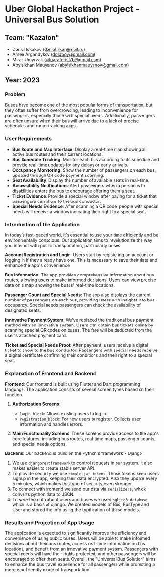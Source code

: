 # Uber Global Hackathon Project - Universal Bus Solution

## Team: "Kazaton"
- Danial Iskakov (danial_ikar@mail.ru)
- Arsen Argandykov (doldboy@gmail.com)
- Miras Umyrzak (aituaraferist7b@gmail.com)
- Abylaikhan Mauyenov (abylaikhanmauyenov@gmail.com)

## Year: 2023

### Problem
Buses have become one of the most popular forms of transportation, but they often suffer from overcrowding, leading to inconvenience for passengers, especially those with special needs. Additionally, passengers are often unsure when their bus will arrive due to a lack of precise schedules and route-tracking apps.

### User Requirements
- **Bus Route and Map Interface**: Display a real-time map showing all active bus routes and their current locations.
- **Bus Schedule Tracking**: Monitor each bus according to its schedule and provide real-time updates for any delays or early arrivals.
- **Occupancy Monitoring**: Show the number of passengers on each bus, updated through QR code payment scanning.
- **Seat Availability**: Display the number of available seats in real-time.
- **Accessibility Notifications**: Alert passengers when a person with disabilities enters the bus to encourage offering them a seat.
- **Ticket Evidence**: Provide a special window after paying for a ticket that passengers can show to the bus conductor.
- **Special Needs Evidence**: After scanning a QR code, people with special needs will receive a window indicating their right to a special seat.

### Introduction of the Application
In today's fast-paced world, it's essential to use your time efficiently and be environmentally conscious. Our application aims to revolutionize the way you interact with public transportation, particularly buses.

**Account Registration and Login**: Users start by registering an account or logging in if they already have one. This is necessary to save their data and enhance the app's convenience.

**Bus Information**: The app provides comprehensive information about bus routes, allowing users to make informed decisions. Users can view precise data on a map showing the buses' real-time locations.

**Passenger Count and Special Needs**: The app also displays the current number of passengers on each bus, providing users with insights into bus occupancy. Special needs passengers can check the availability of designated seats.

**Innovative Payment System**: We've replaced the traditional bus payment method with an innovative system. Users can obtain bus tickets online by scanning special QR codes on buses. The fare will be deducted from the user's attached payment card.

**Ticket and Special Needs Proof**: After payment, users receive a digital ticket to show to the bus conductor. Passengers with special needs receive a digital certificate confirming their conditions and their right to a special seat.

### Explanation of Frontend and Backend
**Frontend**: Our frontend is built using Flutter and Dart programming language. The application consists of several screen types based on their function.

1. **Authorization Screens**:
   - `login_block`: Allows existing users to log in.
   - `registration_block`: For new users to register. Collects user information and handles errors.

2. **Main Functionality Screens**: These screens provide access to the app's core features, including bus routes, real-time maps, passenger counts, and special needs options.

**Backend**: Our backend is build on the Python's framework - Django

1. We use `djangorestframework` to control requests in our system. It also makes easier to create stable server API.
2. To provide security we use  `simple-jwt tokens`. Those tokens keep users signup in the app, keeping their data encrypted. Also they update every 5 minutes, which makes this type of security even stronger
3. To connect with frontend we send our data via `serializers`, whick converts python data to JSON.
4. To save the data about users and buses we used `sqlite3 database`, which is a basis of django. We created models of Bus, BusType and User and stored the info using the typification of these models.

### Results and Projection of App Usage
The application is expected to significantly improve the efficiency and convenience of using public buses. Users will be able to make informed decisions about their bus routes, access real-time information on bus locations, and benefit from an innovative payment system. Passengers with special needs will have their rights protected, and other passengers will be encouraged to offer them seats. Overall, the "Universal Bus Solution" aims to enhance the bus travel experience for all passengers while promoting a more eco-friendly mode of transportation.
